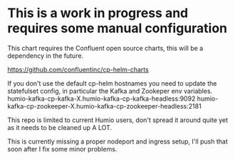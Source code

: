 # This is a work in progress and requires some manual configuration

This chart requires the Confluent open source charts, this will be a dependency in the future.

https://github.com/confluentinc/cp-helm-charts

If you don't use the default cp-helm hostnames you need to update the statefulset config, in particular the Kafka and Zookeper env variables.
humio-kafka-cp-kafka-X.humio-kafka-cp-kafka-headless:9092
humio-kafka-cp-zookeeper-X.humio-kafka-cp-zookeeper-headless:2181

This repo is limited to current Humio users, don't spread it around quite yet as it needs to be cleaned up A LOT. 

This is currently missing a proper nodeport and ingress setup, I'll push that soon after I fix some minor problems.
